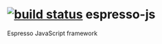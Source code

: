 [![build status](https://secure.travis-ci.org/peteromano/espresso-js.png)](http://travis-ci.org/peteromano/espresso-js)
espresso-js
===========

Espresso JavaScript framework